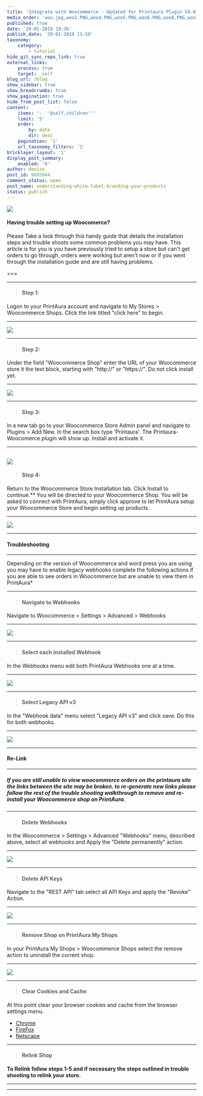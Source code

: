 ```yaml
---
title: 'Integrate with Woocommerce - Updated for Printaura Plugin V4.0.1'
media_order: 'woo.jpg,woo2.PNG,woo4.PNG,woo5.PNG,woo6.PNG,woo8.PNG,woo7.PNG,woo3.PNG,woo9.PNG,woo10.PNG,woo11@3x.jpg,woo1.PNG'
published: true
date: '29-01-2019 19:36'
publish_date: '29-01-2019 11:59'
taxonomy:
    category:
        - tutorial
hide_git_sync_repo_link: true
external_links:
    process: true
    target: _self
blog_url: /blog
show_sidebar: true
show_breadcrumbs: true
show_pagination: true
hide_from_post_list: false
content:
    items: '- ''@self.children'''
    limit: '5'
    order:
        by: date
        dir: desc
    pagination: '1'
    url_taxonomy_filters: '1'
bricklayer_layout: '1'
display_post_summary:
    enabled: '0'
author: denise
post_id: 9693944
comment_status: open
post_name: understanding-white-label-branding-your-products
status: publish
---
```


[![](woo.jpg)](/blog/tutorials/integrate-with-woocommerce)

#### __**Having trouble setting up Woocomerce?**__ 

Please Take a look through this handy guide that details the installation steps and trouble shoots some common problems you may have. This article is for you is you have previously tried to setup a store but can't get orders to go through, orders were working but aren't now or if you went through the installation guide and are still having problems. 
 
===

---
>#### Step 1:
Logon to your PrintAura account and navigate to My Stores > Woocommerce Shops.
Click the link titled "click here" to begin.

---
![](woo1.PNG)

---
>#### Step 2:
Under the field "Woocommerce Shop" enter the URL of your Woocommerce store it the text block, starting with "http://" or "https://". Do not click install yet.

---
![](woo2.PNG)

---
>#### Step 3:
In a new tab go to your Woocommerce Store Admin panel and navigate to Plugins > Add New. In the search box type 'Printaura'. The Printaura-Woocomerce plugin will show up. Install and activate it.

---
![](woo11.jpg)
---
>#### Step 4:
Return to the Woocommerce Store Installation tab.
Click Install to continue.**
You will be directed to your Woocommerce Shop. You will be asked to connect with PrintAura, simply click approve to let PrintAura setup your Woocommerce Store and begin setting up products.

---
![](woo3.PNG)

---
#### __**Troubleshooting**__
___
Depending on the version of Woocommerce and word press you are using you may have to enable legacy webhooks complete the following actions if you are able to see orders in Woocommerce but are unable to view them in PrintAura*
___
>#### Navigate to Webhooks
Navigate to Woocommerce > Settings > Advanced > Webhooks

___
![](woo5.PNG)

---
>#### Select each installed Webhook
In the Webhooks menu edit both PrintAura Webhooks one at a time.

---
![](woo6.PNG)

___
>#### Select Legacy API v3
In the "Webhook data" menu select "Legacy API v3" and click save. Do this for both webhooks.

___
![](woo7.PNG)

---
#### __**Re-Link**__ 

---

##### If you are still unable to view woocommerce orders on the printaura site the links between the site may be broken. to re-generate new links please follow the rest of the trouble shooting walkthrough to remove and re-install your Woocommerce shop on PrintAura.

---
> #### Delete Webhooks    
In the Woocommerce > Settings > Advanced "Webhooks" menu, described above, select all webhooks and Apply the "Delete permanently" action.

---
![](woo9.PNG)

---
>#### Delete API Keys
Navigate to the "REST API" tab select all API Keys and apply the "Revoke" Action.

---
![](woo10.PNG)

---
>#### Remove Shop on PrintAura My Shops
In your PrintAura My Shops > Woocommerce Shops select the remove action to uninstall the current shop.

---
![](woo8.PNG)

---
>#### Clear Cookies and Cache
At this point clear your browser cookies and cache from the browser settings menu.

* [Chrome](https://support.google.com/accounts/answer/9098093?co=GENIE.Platform=Desktop&hl=en&visit_id=636843775705401342-2310875799&rd=1)
* [FireFox](https://support.mozilla.org/en-US/kb/clear-cookies-and-site-data-firefox)
* [Netscape](http://www.allaboutcookies.org/manage-cookies/netscape-6-plus.html)

___
>#### Relink Shop

**To Relink follow steps 1-5 and if necessary the steps outlined in trouble shooting to relink your store.** 

---
---